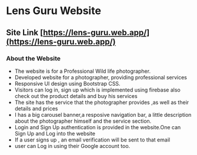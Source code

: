 # Lens Guru Website

## Site Link [https://lens-guru.web.app/](https://lens-guru.web.app/)

###

### About the Website
* The website is for a Professional Wild life photographer.
* Developed website for a photographer, providing professional services
* Responsive UI design using Bootstrap CSS.
* Visitors can log in, sign up which is implemented using firebase  also check
  out the product details and buy his
  services
* The site has the service that the photographer provides ,as well as their details and prices
* I has a big carousel banner,a resposive navigation bar, a little description about the photographer himself and the service section.
* Login and Sign Up authentication is provided in the website.One can Sign Up and Log into the website
* If a user signs up , an email verification will be sent to that email
* user can Log in using their Google account too.
